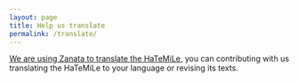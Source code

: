 ```yaml
---
layout: page
title: Help us translate
permalink: /translate/
---
```


[We are using Zanata to translate the HaTeMiLe](https://translate.zanata.org/project/view/hatemile), you can contributing with us translating the HaTeMiLe to your language or revising its texts.
